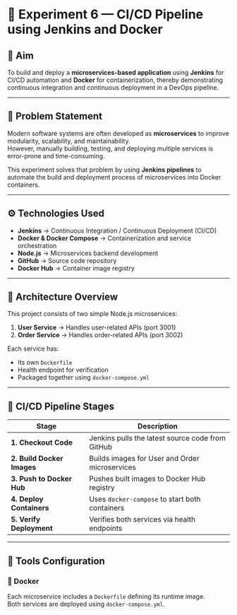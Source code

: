 # 🧪 Experiment 6 — CI/CD Pipeline using Jenkins and Docker

## 🎯 Aim
To build and deploy a **microservices-based application** using **Jenkins** for CI/CD automation and **Docker** for containerization, thereby demonstrating continuous integration and continuous deployment in a DevOps pipeline.

---

## 🧠 Problem Statement
Modern software systems are often developed as **microservices** to improve modularity, scalability, and maintainability.  
However, manually building, testing, and deploying multiple services is error-prone and time-consuming.  

This experiment solves that problem by using **Jenkins pipelines** to automate the build and deployment process of microservices into Docker containers.

---

## ⚙️ Technologies Used
- **Jenkins** → Continuous Integration / Continuous Deployment (CI/CD)  
- **Docker & Docker Compose** → Containerization and service orchestration  
- **Node.js** → Microservices backend development  
- **GitHub** → Source code repository  
- **Docker Hub** → Container image registry  

---

## 🧩 Architecture Overview
This project consists of two simple Node.js microservices:
1. **User Service** → Handles user-related APIs (port 3001)
2. **Order Service** → Handles order-related APIs (port 3002)

Each service has:
- Its own `Dockerfile`
- Health endpoint for verification
- Packaged together using `docker-compose.yml`

---

## 🚀 CI/CD Pipeline Stages

| Stage | Description |
|--------|--------------|
| **1. Checkout Code** | Jenkins pulls the latest source code from GitHub |
| **2. Build Docker Images** | Builds images for User and Order microservices |
| **3. Push to Docker Hub** | Pushes built images to Docker Hub registry |
| **4. Deploy Containers** | Uses `docker-compose` to start both containers |
| **5. Verify Deployment** | Verifies both services via health endpoints |

---

## 🧰 Tools Configuration

### 🔹 Docker
Each microservice includes a `Dockerfile` defining its runtime image.  
Both services are deployed using `docker-compose.yml`.
